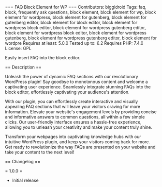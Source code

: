 === FAQ Block Element for WP ===
Contributors: biggidroid
Tags: faq, block, frequently ask questions, block element, block element for wp, block element for wordpress, block element for gutenberg, block element for gutenberg editor, block element for block editor, block element for wordpress block editor, block element for wordpress gutenberg editor, block element for wordpress block editor, block element for wordpress gutenberg, block element for wordpress gutenberg editor, block element for wordpre
Requires at least: 5.0.0
Tested up to: 6.2
Requires PHP: 7.4.0
License: GPL

Easily insert FAQ into the block editor.

== Description ==

Unleash the power of dynamic FAQ sections with our revolutionary WordPress plugin! Say goodbye to monotonous content and welcome a captivating user experience. Seamlessly integrate stunning FAQs into the block editor, effortlessly captivating your audience's attention.

With our plugin, you can effortlessly create interactive and visually appealing FAQ sections that will leave your visitors craving for more information. Elevate your website's engagement levels by providing concise and informative answers to common questions, all within a few simple clicks. Our user-friendly interface ensures a hassle-free experience, allowing you to unleash your creativity and make your content truly shine.

Transform your webpages into captivating knowledge hubs with our intuitive WordPress plugin, and keep your visitors coming back for more. Get ready to revolutionize the way FAQs are presented on your website and take your content to the next level!

== Changelog ==

= 1.0.0 =

- Initial release
